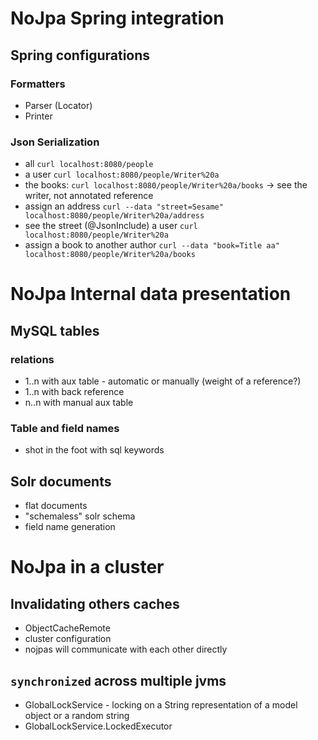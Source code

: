 # NoJpa Spring integration

## Spring configurations

### Formatters

- Parser (Locator)
- Printer

### Json Serialization

- all `curl localhost:8080/people`
- a user `curl localhost:8080/people/Writer%20a`
- the books: `curl localhost:8080/people/Writer%20a/books` -> see the writer, not annotated reference
- assign an address `curl --data "street=Sesame" localhost:8080/people/Writer%20a/address`
- see the street (@JsonInclude) a user `curl localhost:8080/people/Writer%20a`
- assign a book to another author `curl --data "book=Title aa" localhost:8080/people/Writer%20a/books`


# NoJpa Internal data presentation

## MySQL tables

### relations

- 1..n with aux table - automatic or manually (weight of a reference?)
- 1..n with back reference
- n..n with manual aux table

### Table and field names

- shot in the foot with sql keywords

## Solr documents

- flat documents
- "schemaless" solr schema
- field name generation


# NoJpa in a cluster

## Invalidating others caches

- ObjectCacheRemote
- cluster configuration
- nojpas will communicate with each other directly

## `synchronized` across multiple jvms

- GlobalLockService - locking on a String representation of a model object or a random string
- GlobalLockService.LockedExecutor<T>